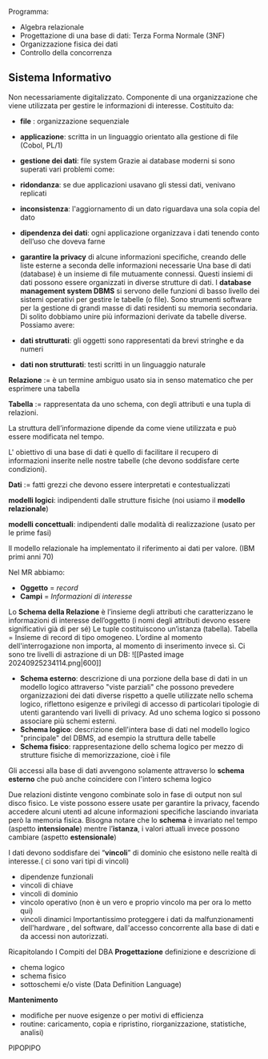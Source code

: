 Programma: 
- Algebra relazionale
- Progettazione di una base di dati: Terza Forma Normale (3NF)
- Organizzazione fisica dei dati
- Controllo della concorrenza
## Sistema Informativo
Non necessariamente digitalizzato. Componente di una organizzazione che viene utilizzata per gestire le informazioni di interesse. Costituito da:
- **file** : organizzazione sequenziale
- **applicazione**: scritta in un linguaggio orientato alla gestione di file (Cobol, PL/1)
- **gestione dei dati**: file system
Grazie ai database moderni si sono superati vari problemi come:
- **ridondanza**: se due applicazioni usavano gli stessi dati, venivano replicati
- **inconsistenza**: l'aggiornamento di un dato riguardava una sola copia del dato
- **dipendenza dei dati**: ogni applicazione organizzava i dati tenendo conto dell’uso che doveva farne
- **garantire la privacy** di alcune informazioni specifiche, creando delle liste esterne a seconda delle informazioni necessarie
Una base di dati (database)  è un insieme di file mutuamente connessi. Questi insiemi di dati possono essere organizzati in diverse strutture di dati.
I **database management system DBMS** si servono delle funzioni di basso livello dei sistemi operativi per gestire le tabelle (o file). Sono strumenti software per la gestione di grandi masse di dati residenti su memoria secondaria. Di solito dobbiamo unire più informazioni derivate da tabelle diverse.
Possiamo avere:

- **dati strutturati**: gli oggetti sono rappresentati da brevi stringhe e da numeri
- **dati non strutturati**: testi scritti in un linguaggio naturale

**Relazione** := è un termine ambiguo usato sia in senso matematico che per esprimere una tabella

**Tabella** := rappresentata da uno schema, con degli attributi e una tupla di relazioni.

La struttura dell’informazione dipende da come viene utilizzata e può essere modificata nel tempo.

L' obiettivo di una base di dati è quello di facilitare il recupero di informazioni inserite nelle nostre tabelle (che devono soddisfare certe condizioni).

**Dati** := fatti grezzi che devono essere interpretati e contestualizzati

**modelli logici**: indipendenti dalle strutture fisiche (noi usiamo il **modello relazionale**)

**modelli concettuali**: indipendenti dalle modalità di realizzazione (usato per le prime fasi)

Il modello relazionale ha implementato il riferimento ai dati per valore. (IBM primi anni 70)

Nel MR abbiamo:

- **Oggetto** = _record_
- **Campi** = _Informazioni di interesse_

Lo **Schema della Relazione** è l’insieme degli attributi che caratterizzano le informazioni di interesse dell’oggetto (i nomi degli attributi devono essere significativi già di per sé)
Le tuple costituiscono un’istanza (tabella).
Tabella = Insieme di record di tipo omogeneo.
L’ordine al momento dell'interrogazione non importa, al momento di inserimento invece sì.
Ci sono tre livelli di astrazione di un DB:
![[Pasted image 20240925234114.png|600]]
- **Schema esterno**: descrizione di una porzione della base di dati in un modello logico attraverso "viste parziali" che possono prevedere organizzazioni dei dati diverse rispetto a quelle utilizzate nello schema logico, riflettono esigenze e privilegi di accesso di particolari tipologie di utenti garantendo vari livelli di privacy. Ad uno schema logico si possono associare più schemi esterni.
- **Schema logico**: descrizione dell'intera base di dati nel modello logico "principale" del DBMS, ad esempio la struttura delle tabelle
- **Schema fisico**: rappresentazione dello schema logico per mezzo di strutture fisiche di memorizzazione, cioè i file

Gli accessi alla base di dati avvengono solamente attraverso lo **schema esterno** che può anche coincidere con l'intero schema logico

Due relazioni distinte vengono combinate solo in fase di output non sul disco fisico. Le viste possono essere usate per garantire la privacy, facendo accedere alcuni utenti ad alcune informazioni specifiche lasciando invariata però la memoria fisica.
Bisogna notare che lo **schema** è invariato nel tempo (aspetto **intensionale**) mentre l’**istanza**, i valori attuali invece possono cambiare (aspetto **estensionale**)

I dati devono soddisfare dei “**vincoli**” di dominio che esistono nelle realtà di interesse.( ci sono vari tipi di vincoli)
- dipendenze funzionali
- vincoli di chiave
- vincoli di dominio
- vincolo operativo (non è un vero e proprio vincolo ma per ora lo metto qui)
- vincoli dinamici
Importantissimo proteggere i dati da malfunzionamenti dell'hardware , del software, dall'accesso concorrente alla base di dati e da accessi non autorizzati.

Ricapitolando
I Compiti del DBA
 **Progettazione**
definizione e descrizione di
- chema logico
- schema fisico
- sottoschemi e/o viste
(Data Definition Language)

 **Mantenimento**
- modifiche per nuove esigenze o per motivi di efficienza
- routine: caricamento, copia e ripristino, riorganizzazione, statistiche, analisi)

PIPOPIPO

